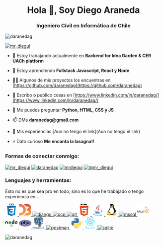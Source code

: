 <h1 align="center">Hola 👋, Soy Diego Araneda</h1>
<h3 align="center">Ingeniero Civil en Informática de Chile</h3>

<p align="left"> <img src="https://komarev.com/ghpvc/?username=daranedag&label=Profile%20views&color=0e75b6&style=flat" alt="daranedag" /> </p>

<p align="left"> <a href="https://twitter.com/mr_diegui" target="blank"><img src="https://img.shields.io/twitter/follow/mr_diegui?logo=twitter&style=for-the-badge" alt="mr_diegui" /></a> </p>

- 🔭 Estoy trabajando actualmente en **Backend for Idea Garden & CER UACh platform**

- 🌱 Estoy aprendiendo **Fullstack Javascript, React y Node**

- 👨‍💻 Algunos de mis proyectos los encuentras en [https://github.com/daranedag](https://github.com/daranedag)

- 📝 Escribo o publico cosas en [https://www.linkedin.com/in/daranedag/](https://www.linkedin.com/in/daranedag/)

- 💬 Me puedes preguntar **Python, HTML, CSS y JS**

- 📫 DMs **daranedag@gmail.com**

- 📄 Mis experiencias [Aun no tengo el link](Aun no tengo el link)

- ⚡ Dato curioso **Me encanta la lasagna!!**

<h3 align="left">Formas de conectar conmigo:</h3>
<p align="left">
<a href="https://twitter.com/mr_diegui" target="blank"><img align="center" src="https://raw.githubusercontent.com/rahuldkjain/github-profile-readme-generator/master/src/images/icons/Social/twitter.svg" alt="mr_diegui" height="30" width="40" /></a>
<a href="https://linkedin.com/in/daranedag" target="blank"><img align="center" src="https://raw.githubusercontent.com/rahuldkjain/github-profile-readme-generator/master/src/images/icons/Social/linked-in-alt.svg" alt="daranedag" height="30" width="40" /></a>
<a href="https://instagram.com/mrdiegui" target="blank"><img align="center" src="https://raw.githubusercontent.com/rahuldkjain/github-profile-readme-generator/master/src/images/icons/Social/instagram.svg" alt="mrdiegui" height="30" width="40" /></a>
<a href="https://www.youtube.com/c/@mr_diegui" target="blank"><img align="center" src="https://raw.githubusercontent.com/rahuldkjain/github-profile-readme-generator/master/src/images/icons/Social/youtube.svg" alt="@mr_diegui" height="30" width="40" /></a>
</p>

<h3 align="left">Lenguajes y herramientas:</h3><span>Esto no es que sea pro en todo, sino es lo que he trabajado o tengo experiencia en...</span>
<p align="left"><a href="https://www.w3schools.com/css/" target="_blank" rel="noreferrer"> <img src="https://raw.githubusercontent.com/devicons/devicon/master/icons/css3/css3-original-wordmark.svg" alt="css3" width="40" height="40"/> </a> <a href="https://d3js.org/" target="_blank" rel="noreferrer"> <img src="https://raw.githubusercontent.com/devicons/devicon/master/icons/d3js/d3js-original.svg" alt="d3js" width="40" height="40"/> </a> <a href="https://www.djangoproject.com/" target="_blank" rel="noreferrer"> <img src="https://cdn.worldvectorlogo.com/logos/django.svg" alt="django" width="40" height="40"/> </a> <a href="https://cloud.google.com" target="_blank" rel="noreferrer"> <img src="https://www.vectorlogo.zone/logos/google_cloud/google_cloud-icon.svg" alt="gcp" width="40" height="40"/> </a> <a href="https://git-scm.com/" target="_blank" rel="noreferrer"> <img src="https://www.vectorlogo.zone/logos/git-scm/git-scm-icon.svg" alt="git" width="40" height="40"/> </a> <a href="https://www.w3.org/html/" target="_blank" rel="noreferrer"> <img src="https://raw.githubusercontent.com/devicons/devicon/master/icons/html5/html5-original-wordmark.svg" alt="html5" width="40" height="40"/> </a> <a href="https://www.java.com" target="_blank" rel="noreferrer"> <img src="https://raw.githubusercontent.com/devicons/devicon/master/icons/java/java-original.svg" alt="java" width="40" height="40"/> </a> <a href="https://www.linux.org/" target="_blank" rel="noreferrer"> <img src="https://raw.githubusercontent.com/devicons/devicon/master/icons/linux/linux-original.svg" alt="linux" width="40" height="40"/> </a> <a href="https://www.microsoft.com/en-us/sql-server" target="_blank" rel="noreferrer"> <img src="https://www.svgrepo.com/show/303229/microsoft-sql-server-logo.svg" alt="mssql" width="40" height="40"/> </a> <a href="https://www.mysql.com/" target="_blank" rel="noreferrer"> <img src="https://raw.githubusercontent.com/devicons/devicon/master/icons/mysql/mysql-original-wordmark.svg" alt="mysql" width="40" height="40"/> </a> <a href="https://nodejs.org" target="_blank" rel="noreferrer"> <img src="https://raw.githubusercontent.com/devicons/devicon/master/icons/nodejs/nodejs-original-wordmark.svg" alt="nodejs" width="40" height="40"/> </a> <a href="https://www.php.net" target="_blank" rel="noreferrer"> <img src="https://raw.githubusercontent.com/devicons/devicon/master/icons/php/php-original.svg" alt="php" width="40" height="40"/> </a> <a href="https://www.postgresql.org" target="_blank" rel="noreferrer"> <img src="https://raw.githubusercontent.com/devicons/devicon/master/icons/postgresql/postgresql-original-wordmark.svg" alt="postgresql" width="40" height="40"/> </a> <a href="https://postman.com" target="_blank" rel="noreferrer"> <img src="https://www.vectorlogo.zone/logos/getpostman/getpostman-icon.svg" alt="postman" width="40" height="40"/> </a> <a href="https://www.python.org" target="_blank" rel="noreferrer"> <img src="https://raw.githubusercontent.com/devicons/devicon/master/icons/python/python-original.svg" alt="python" width="40" height="40"/> </a> <a href="https://reactjs.org/" target="_blank" rel="noreferrer"> <img src="https://raw.githubusercontent.com/devicons/devicon/master/icons/react/react-original-wordmark.svg" alt="react" width="40" height="40"/> </a> <a href="https://www.sqlite.org/" target="_blank" rel="noreferrer"> <img src="https://www.vectorlogo.zone/logos/sqlite/sqlite-icon.svg" alt="sqlite" width="40" height="40"/> </a> </p>

<p><img align="left" src="https://github-readme-stats.vercel.app/api/top-langs?username=daranedag&show_icons=true&locale=en&layout=compact" alt="daranedag" /></p>

<!--<p>&nbsp;<img align="center" src="https://github-readme-stats.vercel.app/api?username=daranedag&show_icons=true&locale=en" alt="daranedag" /></p>-->
